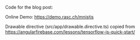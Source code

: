 Code for the blog post: 

Online Demo: https://demo.rasc.ch/mnistjs

Drawable directive (src/app/drawable.directive.ts) copied from 
https://angularfirebase.com/lessons/tensorflow-js-quick-start/